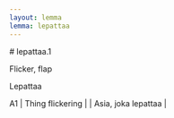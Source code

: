 ```yaml
---
layout: lemma
lemma: lepattaa
---
```


<div class="sense">
# <span class="sensename">lepattaa.1</span>

<span class="description">Flicker, flap</span>

<span class="description">Lepattaa</span>

A1 | Thing flickering |   | Asia, joka lepattaa |  

</div>


